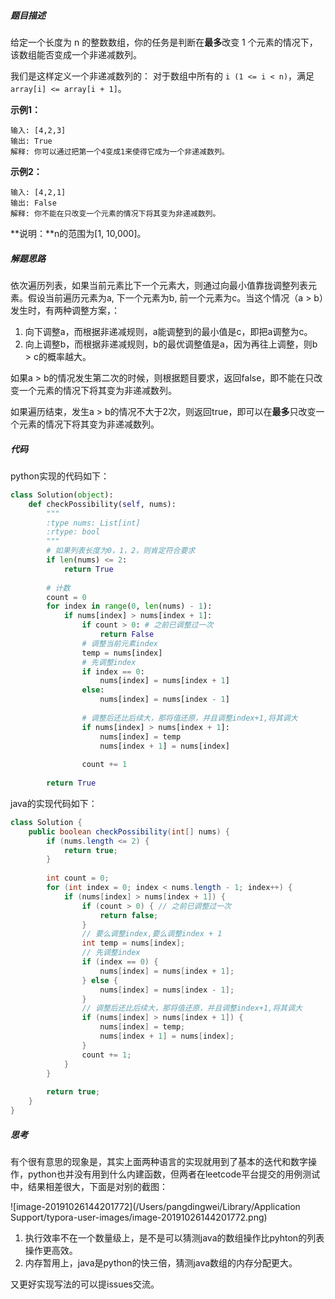 ##### 题目描述

给定一个长度为 n 的整数数组，你的任务是判断在**最多**改变 1 个元素的情况下，该数组能否变成一个非递减数列。

我们是这样定义一个非递减数列的： 对于数组中所有的 `i (1 <= i < n)`，满足 `array[i] <= array[i + 1]`。

**示例1：**

```
输入: [4,2,3]
输出: True
解释: 你可以通过把第一个4变成1来使得它成为一个非递减数列。
```

**示例2：**

```
输入: [4,2,1]
输出: False
解释: 你不能在只改变一个元素的情况下将其变为非递减数列。
```

**说明：**n的范围为[1, 10,000]。



##### 解题思路

依次遍历列表，如果当前元素比下一个元素大，则通过向最小值靠拢调整列表元素。假设当前遍历元素为a, 下一个元素为b, 前一个元素为c。当这个情况（a > b）发生时，有两种调整方案，：

1. 向下调整a，而根据非递减规则，a能调整到的最小值是c，即把a调整为c。
2. 向上调整b，而根据非递减规则，b的最优调整值是a，因为再往上调整，则b > c的概率越大。

如果a > b的情况发生第二次的时候，则根据题目要求，返回false，即不能在只改变一个元素的情况下将其变为非递减数列。

如果遍历结束，发生a > b的情况不大于2次，则返回true，即可以在**最多**只改变一个元素的情况下将其变为非递减数列。



##### 代码

python实现的代码如下：

```python
class Solution(object):
    def checkPossibility(self, nums):
        """
        :type nums: List[int]
        :rtype: bool
        """
        # 如果列表长度为0，1，2，则肯定符合要求
        if len(nums) <= 2:
            return True
        
        # 计数
        count = 0
        for index in range(0, len(nums) - 1):
            if nums[index] > nums[index + 1]:
                if count > 0: # 之前已调整过一次
                    return False
                # 调整当前元素index
                temp = nums[index]
                # 先调整index
                if index == 0:
                    nums[index] = nums[index + 1]
                else:
                    nums[index] = nums[index - 1]
                
                # 调整后还比后续大，那将值还原，并且调整index+1,将其调大
                if nums[index] > nums[index + 1]:
                    nums[index] = temp
                    nums[index + 1] = nums[index]
                    
                count += 1    
            
        return True
```



java的实现代码如下：

```java
class Solution {
    public boolean checkPossibility(int[] nums) {
        if (nums.length <= 2) {
            return true;
        }
        
        int count = 0;
        for (int index = 0; index < nums.length - 1; index++) {
            if (nums[index] > nums[index + 1]) {
                if (count > 0) { // 之前已调整过一次
                    return false;
                }
                // 要么调整index,要么调整index + 1
                int temp = nums[index];
                // 先调整index
                if (index == 0) {
                    nums[index] = nums[index + 1];
                } else {
                    nums[index] = nums[index - 1];
                }
                // 调整后还比后续大，那将值还原，并且调整index+1,将其调大
                if (nums[index] > nums[index + 1]) {
                    nums[index] = temp;
                    nums[index + 1] = nums[index];
                }
                count += 1;
            }
        }
              
        return true;
    }
}
```

##### 思考

有个很有意思的现象是，其实上面两种语言的实现就用到了基本的迭代和数字操作，python也并没有用到什么内建函数，但两者在leetcode平台提交的用例测试中，结果相差很大，下面是对别的截图：

![image-20191026144201772](/Users/pangdingwei/Library/Application Support/typora-user-images/image-20191026144201772.png)

1. 执行效率不在一个数量级上，是不是可以猜测java的数组操作比pyhton的列表操作更高效。
2. 内存暂用上，java是python的快三倍，猜测java数组的内存分配更大。

又更好实现写法的可以提issues交流。
